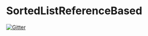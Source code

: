 # SortedListReferenceBased

[![Gitter](https://badges.gitter.im/Join%20Chat.svg)](https://gitter.im/JakenHerman/SortedListReferenceBased?utm_source=badge&utm_medium=badge&utm_campaign=pr-badge&utm_content=badge)